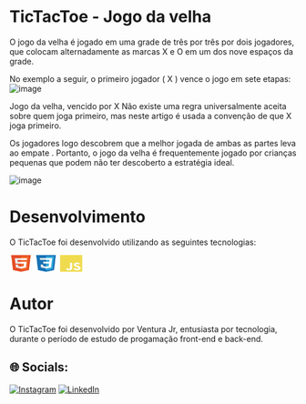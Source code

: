 # TicTacToe - Jogo da velha
O jogo da velha é jogado em uma grade de três por três por dois jogadores, que colocam alternadamente as marcas X e O em um dos nove espaços da grade.

No exemplo a seguir, o primeiro jogador ( X ) vence o jogo em sete etapas:
![image](https://github.com/Ventura-Jr/CRUD-IBRF/assets/122493018/61087642-5317-4fcd-a8fa-f9b1159fb3fe)

Jogo da velha, vencido por X
Não existe uma regra universalmente aceita sobre quem joga primeiro, mas neste artigo é usada a convenção de que X joga primeiro.

Os jogadores logo descobrem que a melhor jogada de ambas as partes leva ao empate . Portanto, o jogo da velha é frequentemente jogado por crianças pequenas que podem não ter descoberto a estratégia ideal.

![image](https://github.com/Ventura-Jr/TIC-TAC-TOE/assets/122493018/b5bb9e79-6a68-43f8-88f6-1ff722de9309)

# Desenvolvimento
O TicTacToe foi desenvolvido utilizando as seguintes tecnologias:
<div>
<img align="center" alt="Ventura-HTML" height="30" width="40" src="https://raw.githubusercontent.com/devicons/devicon/master/icons/html5/html5-original.svg">
<img align="center" alt="Ventura-CSS" height="30" width="40" src="https://raw.githubusercontent.com/devicons/devicon/master/icons/css3/css3-original.svg">
<img align="center" alt="Ventura-Js" height="30" width="40" src="https://raw.githubusercontent.com/devicons/devicon/master/icons/javascript/javascript-plain.svg">
</div>

# Autor
O TicTacToe foi desenvolvido por Ventura Jr, entusiasta por tecnologia, durante o período de estudo de progamação front-end e back-end.

## 🌐 Socials:
[![Instagram](https://img.shields.io/badge/Instagram-%23E4405F.svg?logo=Instagram&logoColor=white)](https://www.instagram.com/eng.venturajr/) [![LinkedIn](https://img.shields.io/badge/LinkedIn-%230077B5.svg?logo=linkedin&logoColor=white)](https://www.linkedin.com/in/ventura-jr/)
